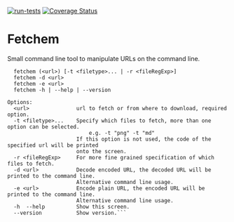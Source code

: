 [![run-tests](https://github.com/mpsonntag/fetchem/workflows/run-tests/badge.svg)](https://github.com/mpsonntag/fetchem/actions)
[![Coverage Status](https://coveralls.io/repos/github/mpsonntag/fetchem/badge.svg?branch=master)](https://coveralls.io/github/mpsonntag/fetchem?branch=master)

# Fetchem

Small command line tool to manipulate URLs on the command line.

```Usage:
  fetchem (<url>) [-t <filetype>... | -r <fileRegExp>]
  fetchem -d <url>
  fetchem -e <url>
  fetchem -h | --help | --version

Options:
  <url>               url to fetch or from where to download, required option.
  -t <filetype>...    Specify which files to fetch, more than one option can be selected.
                          e.g. -t "png" -t "md"
                      If this option is not used, the code of the specified url will be printed
                      onto the screen.
  -r <fileRegExp>     For more fine grained specification of which files to fetch.
  -d <url>            Decode encoded URL, the decoded URL will be printed to the command line.
                      Alternative command line usage.
  -e <url>            Encode plain URL, the encoded URL will be printed to the command line.
                      Alternative command line usage.
  -h  --help          Show this screen.
  --version           Show version.```
  